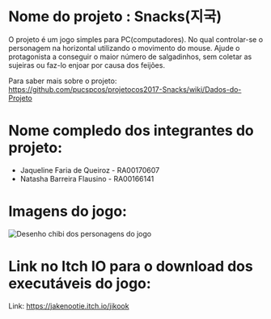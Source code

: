 # Nome do projeto : Snacks(지국)

O projeto é um jogo simples para PC(computadores). No qual controlar-se o personagem na horizontal utilizando o movimento do mouse.
Ajude o protagonista a conseguir o maior número de salgadinhos, sem coletar as sujeiras ou faz-lo enjoar por causa dos feijões.

Para saber mais sobre o projeto: https://github.com/pucspcos/projetocos2017-Snacks/wiki/Dados-do-Projeto

# Nome compledo dos integrantes do projeto:

* Jaqueline Faria de Queiroz - RA00170607
* Natasha Barreira Flausino - RA00166141

# Imagens do jogo:

![Desenho chibi dos personagens do jogo](https://raw.githubusercontent.com/pucspcos/projetocos2017-Snacks/Fotos/Jikook3.png)

# Link no Itch IO para o download dos executáveis do jogo:

Link: https://jakenootie.itch.io/jikook
